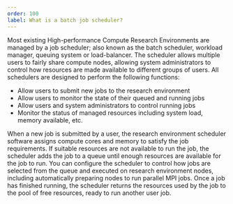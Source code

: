 ```yaml
---
order: 100
label: What is a batch job scheduler?
---
```


Most existing High-performance Compute Research Environments are managed by a job scheduler; also known as the batch scheduler, workload manager, queuing system or load-balancer. The scheduler allows multiple users to fairly share compute nodes, allowing system administrators to control how resources are made available to different groups of users. All schedulers are designed to perform the following functions:

- Allow users to submit new jobs to the research environment
- Allow users to monitor the state of their queued and running jobs
- Allow users and system administrators to control running jobs
- Monitor the status of managed resources including system load, memory available, etc.

When a new job is submitted by a user, the research environment scheduler software assigns compute cores and memory to satisfy the job requirements. If suitable resources are not available to run the job, the scheduler adds the job to a queue until enough resources are available for the job to run. You can configure the scheduler to control how jobs are selected from the queue and executed on research environment nodes, including automatically preparing nodes to run parallel MPI jobs. Once a job has finished running, the scheduler returns the resources used by the job to the pool of free resources, ready to run another user job.